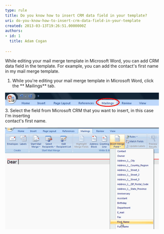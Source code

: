 ```yaml
---
type: rule
title: Do you know how to insert CRM data field in your template?
uri: do-you-know-how-to-insert-crm-data-field-in-your-template
created: 2013-03-13T19:26:51.0000000Z
authors:
- id: 1
  title: Adam Cogan

---
```


While editing your mail merge template in Microsoft Word, you can add CRM data field in the template. For example, you can add the contact's first name in my mail merge template.
 
1. While you're editing your mail merge template in Microsoft Word, click the  ** Mailings** tab.

![Click the Mailings tab2. Click Insert Merge Field on the Ribbon.](insert-mail-merge-1.jpg)
3. Select the field from Microsoft CRM that you want to insert, in this case I'm inserting<br>                            contact's first name.

![Insert contact's first name in mail merge template4. Finish your editing your template and upload the template to CRM 2011.](insert-mail-merge-2.jpg)
